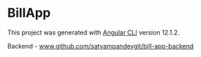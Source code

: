 # BillApp

This project was generated with [Angular CLI](https://github.com/angular/angular-cli) version 12.1.2.

Backend - www.github.com/satyampandeygit/bill-app-backend
